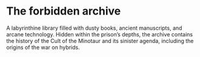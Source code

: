 # The forbidden archive

A labyrinthine library filled with dusty books, ancient manuscripts, and arcane
technology. Hidden within the prison’s depths, the archive contains the history
of the Cult of the Minotaur and its sinister agenda, including the origins of
the war on hybrids.
